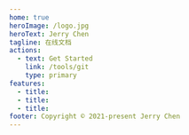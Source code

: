 ```yaml
---
home: true
heroImage: /logo.jpg
heroText: Jerry Chen
tagline: 在线文档
actions:
  - text: Get Started
    link: /tools/git
    type: primary
features:
  - title: 
  - title: 
  - title: 
footer: Copyright © 2021-present Jerry Chen
---
```

